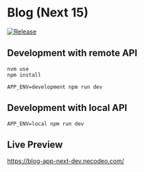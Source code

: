 # Blog (Next 15)

[![Release](https://github.com/necodeus/blog-app-next15/actions/workflows/release.yml/badge.svg?branch=production)](https://github.com/necodeus/blog-app-next15/actions/workflows/release.yml)

## Development with remote API

```
nvm use
npm install
```

```
APP_ENV=development npm run dev
```

## Development with local API

```
APP_ENV=local npm run dev
```

## Live Preview

https://blog-app-next-dev.necodeo.com/
